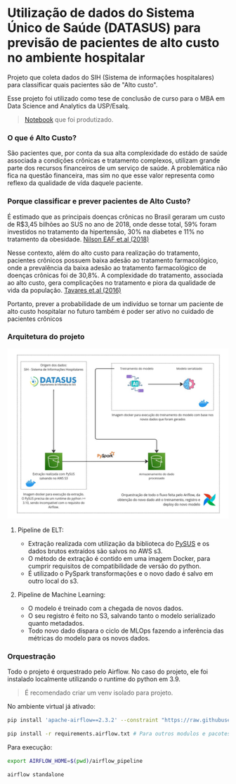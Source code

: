 # Utilização de dados do Sistema Único de Saúde (DATASUS) para previsão de pacientes de alto custo no ambiente hospitalar

Projeto que coleta dados do SIH (Sistema de informações hospitalares) para classificar quais pacientes são de "Alto custo".

Esse projeto foi utilizado como tese de conclusão de curso para o MBA em Data Science and Analytics da USP/Esalq.

> [Notebook](docs/preditor_altoCusto.ipynb) que foi produtizado.

### O que é Alto Custo?

São pacientes que, por conta da sua alta complexidade do estádo de saúde associada a condições crônicas e tratamento complexos, utilizam grande parte dos recursos financeiros de um serviço de saúde. A problemática não fica na questão financeira, mas sim no que esse valor representa como reflexo da qualidade de vída daquele paciente.

### Porque classificar e prever pacientes de Alto Custo?

É estimado que as principais doenças crônicas no Brasil geraram um custo de R$3,45
bilhões ao SUS no ano de 2018, onde desse total, 59% foram investidos no tratamento da
hipertensão, 30% na diabetes e 11% no tratamento da obesidade. [Nilson EAF
et.al (2018)](https://doi.org/10.26633/RPSP.2020.32)

Nesse contexto, além do alto custo para realização do tratamento, pacientes crônicos
possuem baixa adesão ao tratamento farmacológico, onde a prevalência da baixa adesão ao tratamento farmacológico de doenças crônicas foi de 30,8%. A complexidade do tratamento, associada ao alto custo, gera complicações no tratamento e piora da qualidade de vida da população. [Tavares et.al (2016)](https://www.scielo.br/j/rsp/a/R8pG5F3d3Qwx5Xz7dt6K6nx/?format=pdf)

Portanto, prever a probabilidade de um indivíduo se tornar um paciente de alto custo hospitalar no futuro também é poder ser ativo no cuidado de pacientes crônicos

### Arquitetura do projeto

![arquitetura](docs/[GitHub]%20Arch%20-%20alto%20custo%20sus.png)

1. Pipeline de ELT: 
     - Extração realizada com utilização da biblioteca do [PySUS](https://github.com/AlertaDengue/PySUS) e os dados brutos extraídos são salvos no AWS s3.
     - O método de extração é contido em uma imagem Docker, para cumprir requisitos de compatibilidade de versão do python. 
     - É utilizado o PySpark transformações e o novo dado é salvo em outro local do s3.

2. Pipeline de Machine Learning:
     - O modelo é treinado com a chegada de novos dados.
     - O seu registro é feito no S3, salvando tanto o modelo serializado quanto metadados.
     - Todo novo dado dispara o ciclo de MLOps fazendo a inferência das métricas do modelo para os novos dados.

### Orquestração

Todo o projeto é orquestrado pelo Airflow. No caso do projeto, ele foi instalado localmente utilizando o runtime do python em 3.9.

> É recomendado criar um venv isolado para projeto.

No ambiente virtual já ativado:

```bash
pip install 'apache-airflow==2.3.2' --constraint "https://raw.githubusercontent.com/apache/airflow/constraints-2.3.2/constraints-3.9.txt"
```
```bash
pip install -r requirements.airflow.txt # Para outros modulos e pacotes
```

Para execução:
```bash
export AIRFLOW_HOME=$(pwd)/airflow_pipeline
```

```bash
airflow standalone
```